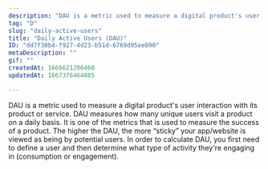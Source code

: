 ```yaml
---
description: "DAU is a metric used to measure a digital product's user interaction with its product or service. DAU measures how many unique users visit a product on a daily basis. It is one of the metrics that is used to measure the success of a product.\nThe higher the DAU, the more “sticky” your app/website is viewed as being by potential users. In order to calculate DAU, you first need to define a user and then determine what type of activity they're engaging in (consumption or engagement)."
tag: "D"
slug: "daily-active-users"
title: "Daily Active Users (DAU)"
ID: "dd7f30b4-f927-4d23-b51d-6769d95ee090"
metaDescription: ""
gif: ""
createdAt: 1666621206460
updatedAt: 1667376464085

---
```

DAU is a metric used to measure a digital product's user interaction with its product or service. DAU measures how many unique users visit a product on a daily basis. It is one of the metrics that is used to measure the success of a product.
The higher the DAU, the more “sticky” your app/website is viewed as being by potential users. In order to calculate DAU, you first need to define a user and then determine what type of activity they're engaging in (consumption or engagement).